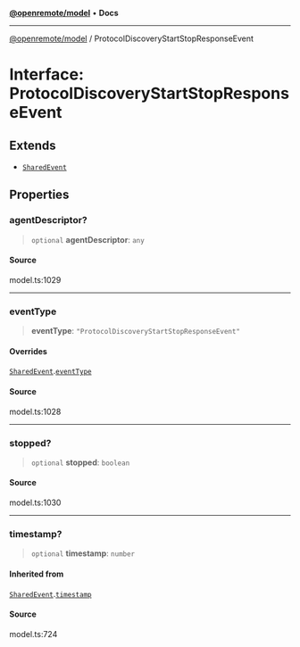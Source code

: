 [**@openremote/model**](../README.md) • **Docs**

***

[@openremote/model](../globals.md) / ProtocolDiscoveryStartStopResponseEvent

# Interface: ProtocolDiscoveryStartStopResponseEvent

## Extends

- [`SharedEvent`](SharedEvent.md)

## Properties

### agentDescriptor?

> `optional` **agentDescriptor**: `any`

#### Source

model.ts:1029

***

### eventType

> **eventType**: `"ProtocolDiscoveryStartStopResponseEvent"`

#### Overrides

[`SharedEvent`](SharedEvent.md).[`eventType`](SharedEvent.md#eventtype)

#### Source

model.ts:1028

***

### stopped?

> `optional` **stopped**: `boolean`

#### Source

model.ts:1030

***

### timestamp?

> `optional` **timestamp**: `number`

#### Inherited from

[`SharedEvent`](SharedEvent.md).[`timestamp`](SharedEvent.md#timestamp)

#### Source

model.ts:724
